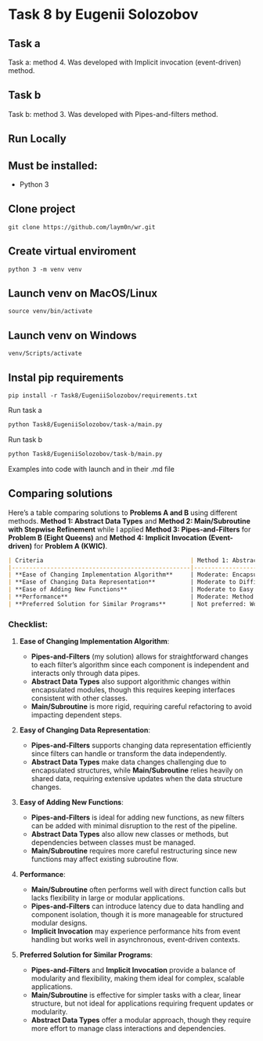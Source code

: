 
# Task 8 by Eugenii Solozobov

## Task a
Task a: method 4. Was developed with Implicit invocation (event-driven) method.

## Task b
Task b: method 3. Was developed with Pipes-and-filters method.

## Run Locally

## Must be installed:

- Python 3

## Clone project

```
git clone https://github.com/laym0n/wr.git
```
## Create virtual enviroment

```
python 3 -m venv venv
```
## Launch venv on MacOS/Linux

```
source venv/bin/activate
```
## Launch venv on  Windows

```
venv/Scripts/activate
```

## Instal pip requirements

```
pip install -r Task8/EugeniiSolozobov/requirements.txt
```
Run task a
```bash
python Task8/EugeniiSolozobov/task-a/main.py
```

Run task b
```bash
python Task8/EugeniiSolozobov/task-b/main.py
```

Examples into code with launch and in their .md file

## Comparing solutions
Here’s a table comparing solutions to **Problems A and B** using different methods.  **Method 1: Abstract Data Types** and **Method 2: Main/Subroutine with Stepwise Refinement** while I applied **Method 3: Pipes-and-Filters** for **Problem B (Eight Queens)** and **Method 4: Implicit Invocation (Event-driven)** for **Problem A (KWIC)**.

```markdown
| Criteria                                          | Method 1: Abstract Data Types                                   | Method 2: Main/Subroutine with Stepwise Refinement               | My Solution (Problem A: Implicit Invocation, Problem B: Pipes-and-Filters)              | Explanation                                                                                                                                                             |
|---------------------------------------------------|-----------------------------------------------------------------|------------------------------------------------------------------|----------------------------------------------------------------------------------------|-------------------------------------------------------------------------------------------------------------------------------------------------------------------------|
| **Ease of Changing Implementation Algorithm**     | Moderate: Encapsulated modules allow for easier change in logic but require updating interfaces. | Moderate to Difficult: Main/subroutine requires careful step-by-step adjustments to prevent dependency issues. | Easy for Pipes-and-Filters: Independent filters allow quick, isolated changes in each step; Moderate for Implicit Invocation due to event dependency. | My solution is easier to adjust as each component operates independently, especially for the **Pipes-and-Filters** structure. However, event dependencies in **Implicit Invocation** add complexity. |
| **Ease of Changing Data Representation**          | Moderate to Difficult: Changing data representation requires updating all related classes and methods. | Difficult: Changes require adjustments throughout the main/subroutine structure, as data is often shared directly. | Easy: Data flows through isolated filters in **Pipes-and-Filters**; Moderate in **Implicit Invocation**, as listeners may depend on specific data formats. | **Pipes-and-Filters** supports easy changes to data format, as filters can transform data independently. **Main/Subroutine** is tightly coupled, making changes harder.                    |
| **Ease of Adding New Functions**                  | Moderate to Easy: New classes and methods can be added to encapsulate new functionality. | Moderate to Difficult: Adding functionality may require re-structuring of main and subroutines. | Easy: In **Pipes-and-Filters**, new filters can be added independently; Moderate for **Implicit Invocation**, as new events and listeners must be managed. | Adding new filters is straightforward in **Pipes-and-Filters**. **Abstract Data Types** is also modular but requires managing dependencies between classes.                         |
| **Performance**                                   | Moderate: Method 1 is performant but could have some overhead from encapsulated structures. | High: Main/Subroutine often offers efficient, direct calls but could suffer from bottlenecks in large subroutines. | Moderate: **Pipes-and-Filters** may introduce latency due to data transfer; **Implicit Invocation** can be slower with multiple event listeners. | **Main/Subroutine** tends to be performant for single-pass computations. My methods, especially **Pipes-and-Filters**, prioritize modularity over raw speed.                               |
| **Preferred Solution for Similar Programs**       | Not preferred: Would not choose if flexibility and ease of changes are important. | Not preferred: Suitable for simpler, smaller programs but less flexible for changes and expansions. | Preferred: **Pipes-and-Filters** for structured, modular tasks; **Implicit Invocation** for event-driven tasks. | **Pipes-and-Filters** is ideal for scalable, modular solutions where each component is isolated. **Implicit Invocation** works well in dynamic, event-driven applications.         |
```

### Checklist:

1. **Ease of Changing Implementation Algorithm**:
   - **Pipes-and-Filters** (my solution) allows for straightforward changes to each filter’s algorithm since each component is independent and interacts only through data pipes.
   - **Abstract Data Types** also support algorithmic changes within encapsulated modules, though this requires keeping interfaces consistent with other classes.
   - **Main/Subroutine** is more rigid, requiring careful refactoring to avoid impacting dependent steps.

2. **Easy of Changing Data Representation**:
   - **Pipes-and-Filters** supports changing data representation efficiently since filters can handle or transform the data independently.
   - **Abstract Data Types** make data changes challenging due to encapsulated structures, while **Main/Subroutine** relies heavily on shared data, requiring extensive updates when the data structure changes.

3. **Easy of Adding New Functions**:
   - **Pipes-and-Filters** is ideal for adding new functions, as new filters can be added with minimal disruption to the rest of the pipeline.
   - **Abstract Data Types** also allow new classes or methods, but dependencies between classes must be managed.
   - **Main/Subroutine** requires more careful restructuring since new functions may affect existing subroutine flow.

4. **Performance**:
   - **Main/Subroutine** often performs well with direct function calls but lacks flexibility in large or modular applications.
   - **Pipes-and-Filters** can introduce latency due to data handling and component isolation, though it is more manageable for structured modular designs.
   - **Implicit Invocation** may experience performance hits from event handling but works well in asynchronous, event-driven contexts.

5. **Preferred Solution for Similar Programs**:
   - **Pipes-and-Filters** and **Implicit Invocation** provide a balance of modularity and flexibility, making them ideal for complex, scalable applications.
   - **Main/Subroutine** is effective for simpler tasks with a clear, linear structure, but not ideal for applications requiring frequent updates or modularity.
   - **Abstract Data Types** offer a modular approach, though they require more effort to manage class interactions and dependencies.
